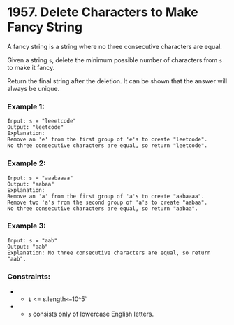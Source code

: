 # 1957. Delete Characters to Make Fancy String

A fancy string is a string where no three consecutive characters are equal.

Given a string `s`, delete the minimum possible number of characters from `s` to make it fancy.

Return the final string after the deletion. It can be shown that the answer will always be unique.

### Example 1:

```
Input: s = "leeetcode"
Output: "leetcode"
Explanation:
Remove an 'e' from the first group of 'e's to create "leetcode".
No three consecutive characters are equal, so return "leetcode".
```

### Example 2:

```
Input: s = "aaabaaaa"
Output: "aabaa"
Explanation:
Remove an 'a' from the first group of 'a's to create "aabaaaa".
Remove two 'a's from the second group of 'a's to create "aabaa".
No three consecutive characters are equal, so return "aabaa".
```

### Example 3:

```
Input: s = "aab"
Output: "aab"
Explanation: No three consecutive characters are equal, so return "aab".
```

### Constraints:

- - `1` <= s.length` <= `10^5`
- - `s` consists only of lowercase English letters.

